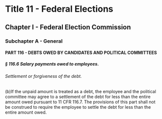 
# Title 11 - Federal Elections
## Chapter I - Federal Election Commission
### Subchapter A - General
#### PART 116 - DEBTS OWED BY CANDIDATES AND POLITICAL COMMITTEES
##### § 116.6 Salary payments owed to employees.
###### Settlement or forgiveness of the debt.

(b)If the unpaid amount is treated as a debt, the employee and the political committee may agree to a settlement of the debt for less than the entire amount owed pursuant to 11 CFR 116.7. The provisions of this part shall not be construed to require the employee to settle the debt for less than the entire amount owed.

